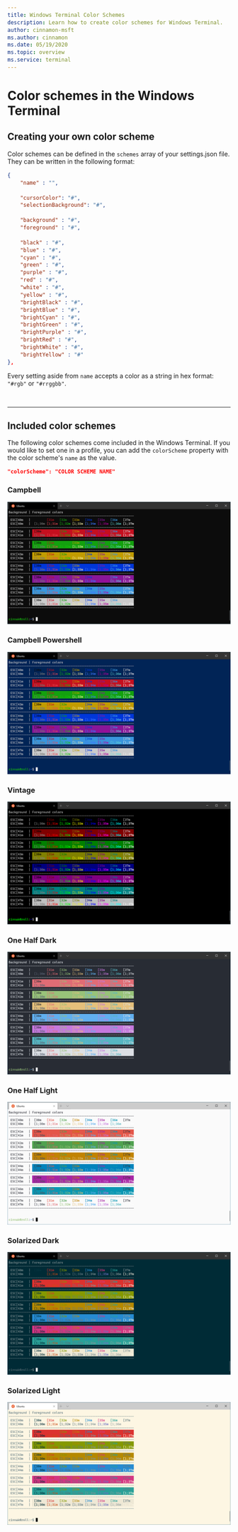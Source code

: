 ```yaml
---
title: Windows Terminal Color Schemes
description: Learn how to create color schemes for Windows Terminal.
author: cinnamon-msft
ms.author: cinnamon
ms.date: 05/19/2020
ms.topic: overview
ms.service: terminal
---
```


# Color schemes in the Windows Terminal

## Creating your own color scheme

Color schemes can be defined in the `schemes` array of your settings.json file. They can be written in the following format:

```json
{
    "name" : "",

    "cursorColor": "#",
    "selectionBackground": "#",

    "background" : "#",
    "foreground" : "#",

    "black" : "#",
    "blue" : "#",
    "cyan" : "#",
    "green" : "#",
    "purple" : "#",
    "red" : "#",
    "white" : "#",
    "yellow" : "#",
    "brightBlack" : "#",
    "brightBlue" : "#",
    "brightCyan" : "#",
    "brightGreen" : "#",
    "brightPurple" : "#",
    "brightRed" : "#",
    "brightWhite" : "#",
    "brightYellow" : "#"
},
```

Every setting aside from `name` accepts a color as a string in hex format: `"#rgb"` or `"#rrggbb"`.

<br />

___

## Included color schemes

The following color schemes come included in the Windows Terminal. If you would like to set one in a profile, you can add the `colorScheme` property with the color scheme's `name` as the value.

```json
"colorScheme": "COLOR SCHEME NAME"
```

### Campbell

![Windows Terminal Campbell color scheme](./../images/campbell-color-scheme.png)

### Campbell Powershell

![Windows Terminal Campbell Powershell color scheme](./../images/campbell-powershell-color-scheme.png)

### Vintage

![Windows Terminal Vintage color scheme](./../images/vintage-color-scheme.png)

### One Half Dark

![Windows Terminal One Half Dark color scheme](./../images/one-half-dark-color-scheme.png)

### One Half Light

![Windows Terminal One Half Light color scheme](./../images/one-half-light-color-scheme.png)

### Solarized Dark

![Windows Terminal Solarized Dark color scheme](./../images/solarized-dark-color-scheme.png)

### Solarized Light

![Windows Terminal Solarized Light color scheme](./../images/solarized-light-color-scheme.png)
